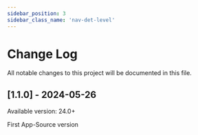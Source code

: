 ```yaml
---
sidebar_position: 3
sidebar_class_name: 'nav-det-level'
---
```


# Change Log
All notable changes to this project will be documented in this file.

## [1.1.0] - 2024-05-26
  
Available version: 24.0+

First App-Source version

